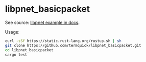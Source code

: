 # libpnet_basicpacket  

See source: [libpnet example in docs](https://github.com/libpnet/libpnet/blob/master/docs/using_packet.md).  

Usage:  

```bash  
curl -sSf https://static.rust-lang.org/rustup.sh | sh  
git clone https://github.com/termquick/libpnet_basicpacket.git  
cd libpnet_basicpacket  
cargo test  
```  

